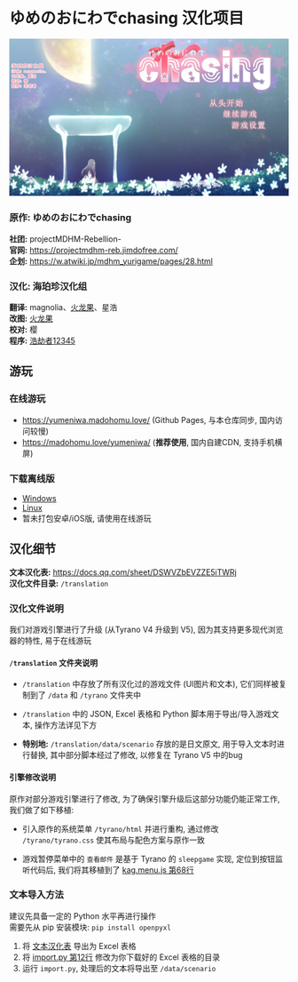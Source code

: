 # ゆめのおにわでchasing 汉化项目

[![](screenshot.jpg)](https://madohomu.love/yumeniwa/)

### 原作: ゆめのおにわでchasing

**社团:** projectMDHM-Rebellion-  
**官网:** https://projectmdhm-reb.jimdofree.com/  
**企划:** https://w.atwiki.jp/mdhm_yurigame/pages/28.html


### 汉化: 海珀珍汉化组

**翻译:** magnolia、[火龙果](https://github.com/homullily)、星浩  
**改图:** [火龙果](https://github.com/homullily)  
**校对:** 樱  
**程序:** [浩劫者12345](https://github.com/haojiezhe12345)


## 游玩

### 在线游玩
- https://yumeniwa.madohomu.love/ (Github Pages, 与本仓库同步, 国内访问较慢)
- https://madohomu.love/yumeniwa/ (**推荐使用**, 国内自建CDN, 支持手机横屏)

### 下载离线版
- [Windows](/releases/latest/download/madohomu_yurigame-win32-ia32.zip)
- [Linux](/releases/latest/download/madohomu_yurigame-linux-x64.zip)
- 暂未打包安卓/iOS版, 请使用在线游玩


## 汉化细节

**文本汉化表:** https://docs.qq.com/sheet/DSWVZbEVZZE5iTWRj  
**汉化文件目录:** `/translation`


### 汉化文件说明
我们对游戏引擎进行了升级 (从Tyrano V4 升级到 V5), 因为其支持更多现代浏览器的特性, 易于在线游玩

#### `/translation` 文件夹说明

- `/translation` 中存放了所有汉化过的游戏文件 (UI图片和文本), 它们同样被复制到了 `/data` 和 `/tyrano` 文件夹中

- `/translation` 中的 JSON, Excel 表格和 Python 脚本用于导出/导入游戏文本, 操作方法详见下方

- **特别地:** `/translation/data/scenario` 存放的是日文原文, 用于导入文本时进行替换, 其中部分脚本经过了修改, 以修复在 Tyrano V5 中的bug


#### 引擎修改说明
原作对部分游戏引擎进行了修改, 为了确保引擎升级后这部分功能仍能正常工作, 我们做了如下移植:

- 引入原作的系统菜单 `/tyrano/html` 并进行重构, 通过修改 `/tyrano/tyrano.css` 使其布局与配色方案与原作一致

- 游戏暂停菜单中的 `查看邮件` 是基于 Tyrano 的 `sleepgame` 实现, 定位到按钮监听代码后, 我们将其移植到了 [kag.menu.js 第68行](tyrano/plugins/kag/kag.menu.js#L68)


### 文本导入方法
建议先具备一定的 Python 水平再进行操作  
需要先从 pip 安装模块: `pip install openpyxl`

1. 将 [文本汉化表](https://docs.qq.com/sheet/DSWVZbEVZZE5iTWRj) 导出为 Excel 表格
2. 将 [import.py 第12行](translation/import.py#L12) 修改为你下载好的 Excel 表格的目录
3. 运行 `import.py`, 处理后的文本将导出至 `/data/scenario`
